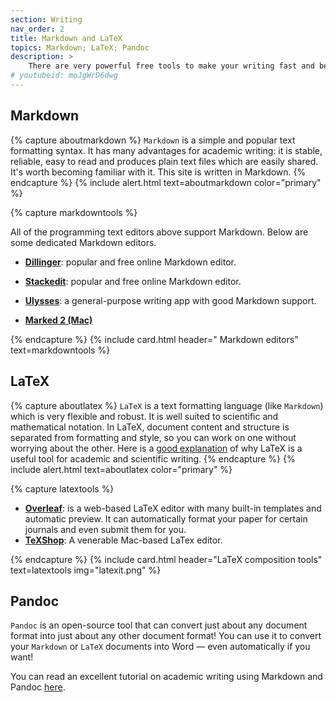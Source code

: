 ```yaml
---
section: Writing
nav_order: 2
title: Markdown and LaTeX 
topics: Markdown; LaTeX; Pandoc
description: >
    There are very powerful free tools to make your writing fast and beautiful, if you're willing to invest a little time into setting them up. 
# youtubeid: moJgWrD6dwg
---
```


## Markdown

{% capture aboutmarkdown %}
`Markdown` is a simple and popular text formatting syntax. It has many advantages for academic writing: it is stable, reliable, easy to read and produces plain text files which are easily shared. It's worth becoming familiar with it. This site is written in Markdown.
{% endcapture %}
{% include alert.html text=aboutmarkdown color="primary" %}

{% capture markdowntools %}

All of the programming text editors above support Markdown. Below are some dedicated Markdown editors. 

- **[Dillinger](https://dillinger.io)**:  popular and free online Markdown editor.

- **[Stackedit](https://stackedit.io)**: popular and free online Markdown editor.

- **[Ulysses](https://ulysses.app)**: a general-purpose writing app with good Markdown support.

- **[Marked 2 (Mac)](https://marked2app.com)**

{% endcapture %}
{% include card.html header="<i class='fab fa-markdown'></i> Markdown editors" text=markdowntools %}

## LaTeX

{% capture aboutlatex %}
`LaTeX` is a text formatting language (like `Markdown`) which is very flexible and robust. It is well suited to scientific and mathematical notation. In LaTeX, document content and structure is separated from formatting and style, so you can work on one without worrying about the other. Here is a [good explanation](https://nitens.org/w/latex/) of why LaTeX is a useful tool for academic and scientific writing.
{% endcapture %}
{% include alert.html text=aboutlatex color="primary" %}

{% capture latextools %}

- **[Overleaf](https://www.overleaf.com)**: is a web-based LaTeX editor with many built-in templates and automatic preview. It can automatically format your paper for certain journals and even submit them for you.
- **[TeXShop](https://pages.uoregon.edu/koch/texshop/)**: A venerable Mac-based LaTex editor. 

{% endcapture %}
{% include card.html header="LaTeX composition tools" text=latextools img="latexit.png" %}

## Pandoc

`Pandoc` is an open-source tool that can convert just about any document format into just about any other document format! You can use it to convert your `Markdown` or `LaTeX` documents into Word — even automatically if you want!

You can read an excellent tutorial on academic writing using Markdown and Pandoc [here](https://github.com/GriffithUniLibrary/digital-tools).